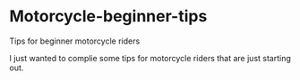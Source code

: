 Motorcycle-beginner-tips
========================

Tips for beginner motorcycle riders


I just wanted to complie some tips for motorcycle riders that are just starting out.
